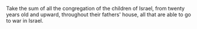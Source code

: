 Take the sum of all the congregation of the children of Israel, from twenty years old and upward, throughout their fathers' house, all that are able to go to war in Israel.
